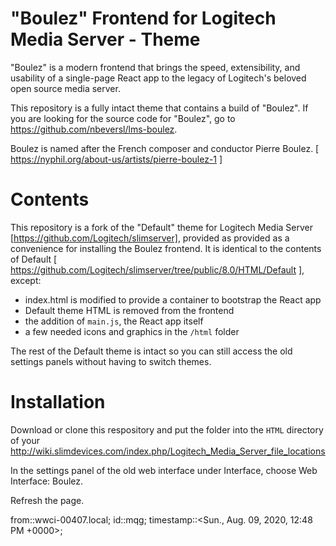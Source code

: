 # "Boulez" Frontend for Logitech Media Server - Theme

"Boulez" is a modern frontend that brings the speed, extensibility, and usability of a single-page React app to the legacy of Logitech's beloved open source media server.

This repository is a fully intact theme that contains a build of "Boulez". If you are looking for the source code for "Boulez", go to https://github.com/nbeversl/lms-boulez. 

Boulez is named after the French composer and conductor Pierre Boulez. [ https://nyphil.org/about-us/artists/pierre-boulez-1 ]

# Contents

This repository is a fork of the "Default" theme for Logitech Media Server [https://github.com/Logitech/slimserver], provided as provided as a convenience for installing the Boulez frontend. It is identical to the contents of  Default [ https://github.com/Logitech/slimserver/tree/public/8.0/HTML/Default ], except:

- index.html is modified to provide a container to bootstrap the React app
- Default theme HTML is removed from the frontend
- the addition of `main.js`, the React app itself
- a few needed icons and graphics in the `/html` folder

The rest of the Default theme is intact so you can still access the old settings panels without having to switch themes.

# Installation

Download or clone this respository and put the folder into the `HTML` directory of your 
http://wiki.slimdevices.com/index.php/Logitech_Media_Server_file_locations

In the settings panel of the old web interface under Interface, choose Web Interface: Boulez. 

Refresh the page.

from::wwci-00407.local; id::mqg; timestamp::<Sun., Aug. 09, 2020, 12:48 PM +0000>; 